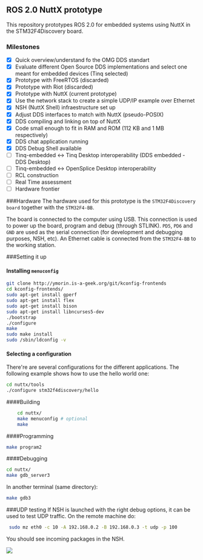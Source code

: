 ROS 2.0 NuttX prototype
-------------

This repository prototypes ROS 2.0 for embedded systems using NuttX in the STM32F4Discovery board.

### Milestones

- [x] Quick overview/understand fo the OMG DDS standart 
- [x] Evaluate different Open Source DDS implementations and select one meant for embedded devices (Tinq selected)
- [x] Prototype with FreeRTOS (discarded)
- [x] Prototype with Riot (discarded)
- [x] Prototype with NuttX (current prototype)
- [x] Use the network stack to create a simple UDP/IP example over Ethernet
- [x] NSH (NuttX Shell) infraestructure set up
- [x] Adjust DDS interfaces to match with NuttX (pseudo-POSIX)
- [x] DDS compiling and linking on top of NuttX
- [x] Code small enough to fit in RAM and ROM (112 KB and 1 MB respectively)
- [x] DDS chat application running
- [x] DDS Debug Shell available
- [ ] Tinq-embedded <-> Tinq Desktop interoperability (DDS embedded - DDS Desktop)
- [ ] Tinq-embedded <-> OpenSplice Desktop interoperability 
- [ ] RCL construction
- [ ] Real Time assessment
- [ ] Hardware frontier

###Hardware
The hardware used for this prototype is the `STM32F4Discovery board` together with the `STM32F4-BB`.

The board is connected to the computer using USB. This connection is used to power up the board, program and debug (through STLINK). `PD5`, `PD6` and `GND` are used as the serial connection (for development and debugging purposes, NSH, etc). An Ethernet cable is connected from the `STM32F4-BB` to the working station.


###Setting it up

#### Installing `menuconfig`
```bash
git clone http://ymorin.is-a-geek.org/git/kconfig-frontends
cd kconfig-frontends/
sudo apt-get install gperf
sudo apt-get install flex
sudo apt-get install bison
sudo apt-get install libncurses5-dev
./bootstrap
./configure
make
sudo make install
sudo /sbin/ldconfig -v
```

#### Selecting a configuration
There're are several configurations for the different applications. The following example shows how to use the hello world one:
```bash
cd nuttx/tools
./configure stm32f4discovery/hello
```

####Building

```bash
    cd nuttx/
    make menuconfig # optional
    make 
```


####Programming

```bash
make program2
```

####Debugging

```bash
cd nuttx/
make gdb_server3
```
In another terminal (same directory):
```bash
make gdb3
```

###UDP testing
If NSH is launched with the right debug options, it can be used to test UDP traffic. On the remote machine do:
```bash
 sudo mz eth0 -c 10 -A 192.168.0.2 -B 192.168.0.3 -t udp -p 100
```
You should see incoming packages in the NSH.

![](http://www.osrfoundation.org/wordpress/wp-content/uploads/2014/07/osrf_masthead.png)
